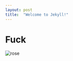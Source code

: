 ```yaml
---
layout: post
title:  "Welcome to Jekyll!"
---
```

# Fuck

![rose]({{site.url}}\images\2023-06-23-second\rose.jpg)
